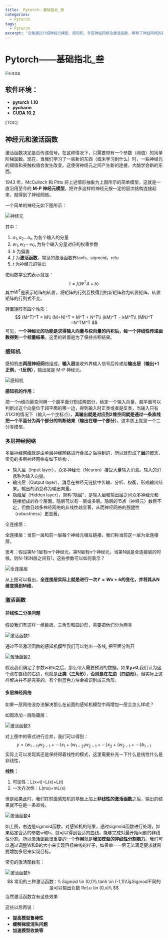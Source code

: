 ```yaml
---
title:  Pytorch--基础指北_叁
categories:
  - Pytorch
tags:
  - Pytorch
excerpt: "文章通过介绍神经元模型、感知机、多层神经网络及激活函数，解释了神经网络的基本结构与非线性分类问题的解决方式，并探讨了激活函数在增强模型非线性能力和提高网络性能中的重要性。"
---
```


# Pytorch——基础指北_叁

<img src="https://s2.loli.net/2023/09/18/zXu5EpoCmKH8FiJ.jpg" alt="标准监督" style="zoom:67%;" />

## 软件环境：

- **pytorch 1.10**
- **pycharm**
- **CUDA 10.2**

<!-- toc -->

[TOC]



## 神经元和激活函数

激活函数决定是否传递信号。在这种情况下，只需要带有一个参数（阈值）的简单阶梯函数。现在，当我们学习了一些新的东西（或未学习到什么）时，一些神经元的阈值和突触权值会发生改变。这使得神经元之间产生新的连接，大脑学会新的东西。

1943 年，McCulloch 和 Pitts 将上述情形抽象为上图所示的简单模型，这就是一直沿用至今的 **M-P 神经元模型**。把许多这样的神经元按一定的层次结构连接起来，就得到了神经网络。

一个简单的神经元如下图所示：

![神经元](https://s2.loli.net/2024/09/29/Pda1OKYh6Lf8rcV.png)

其中：

1. $a_1,a_2\dots a_n$ 为各个输入的分量
2. $w_1,w_2 \cdots w_n$ 为各个输入分量对应的权重参数
3. $b$ 为偏置
4. $f$ 为**激活函数**，常见的激活函数有tanh，sigmoid，relu
5. $t$ 为神经元的输出

使用数学公式表示就是：
$$
t = f(W^TA+b)
$$
其中$W^T$是表示矩阵的转置，将矩阵的行列互换得到的新矩阵称为转置矩阵，转置矩阵的行列式不变。

转置矩阵有四个性质：
$$
(M^T)^T = M\\
(M+N)^T = M^T + N^T\\
(kM)^T = kM^T\\
(MN)^T =N^TM^T
$$
可见，**一个神经元的功能是求得输入向量与权向量的内积后，经一个非线性传递函数得到一个标量结果**。这里的转置是为了保持点积结果。

### 感知机

感知机由**两层神经网**络组成，**输入层**接收外界输入信号后传递给**输出层（输出+1正例，-1反例）**，输出层是 M-P 神经元。

![感知机](https://s2.loli.net/2024/09/29/xVQSYu7MWkFywem.png)

**感知机的作用：**

把一个n维向量空间用一个超平面分割成两部分，给定一个输入向量，超平面可以判断出这个向量位于超平面的哪一边，得到输入时正类或者是反类，当输入只有$X1X2$的情况下（输入一个坐标点），**其输出就是对应到2维空间就是通过一条直线把一个平面分为两个部分的判断结果（输出在哪一个部分）**。这本质上就是一个二分类模型。

### 多层神经网络

多层神经网络就是由单层神经网络进行叠加之后得到的，所以就形成了**层**的概念，常见的多层神经网络有如下结构：

- 输入层（Input layer），众多神经元（Neuron）接受大量输入消息。输入的消息称为输入向量。
- 输出层（Output layer），消息在神经元链接中传输、分析、权衡，形成输出结果。输出的消息称为输出向量。
- 隐藏层（Hidden layer），简称“隐层”，是输入层和输出层之间众多神经元和链接组成的各个层面。隐层可以有一层或多层。隐层的节点（神经元）数目不定，但数目越多神经网络的非线性越显著，从而神经网络的强健性（robustness）更显著。

全连接层：

全连接层：当前一层和前一层每个神经元相互链接，我们称当前这一层为全连接层。

思考：假设第N-1层有m个神经元，第N层有n个神经元，当第N层是全连接层的时候，则N-1和N层之间有1，这些参数可以如何表示？

![全连接层](https://s2.loli.net/2024/09/29/7JPy4DHw9TCIWez.png)

从上图可以看出，**全连接层实际上就是进行一次$Y=Wx+b$的变化，并将其从N维变换到M维**，

### 激活函数

#### 非线性二分类问题

假设我们有这样一组数据，三角形和四边形，需要把他们分为两类

![激活函数1](https://s2.loli.net/2024/09/29/YpzwDkMPVKXSqH4.png)

通过不带激活函数的感知机模型我们可以划出一条线, 把平面分割开

![激活函数2](https://s2.loli.net/2024/09/29/Cg3flkTIQ9MjYXt.png)

假设我们确定了参数w和b之后，那么带入需要预测的数据，如果**y>0**,我们认为这个点在直线的右边，也就是**正类（三角形）**，**否则是在左边（四边形）**。但实际上这样解决并不是完美的，有个别蓝色方块会被识别成三角形。

#### 多层神经网络

如果一层网络没办法解决那么在前面的感知机模型中再增加一层会怎么样呢？

如图添加一层隐藏层：

![激活函数3](https://s2.loli.net/2024/09/29/thSqVGgwQB2CJuk.png)

对上图中的等式进行合并，我们可以得到：
$$
y = (w_{1-11}w_{2-1}+\cdots)x_1+(w_{1-21}w_{2-1}+\cdots)x_2 + (w_{2-1}+\cdots)b_{1-1}
$$
实际上可以发现其还是保持得着线性的模式，这里需要补充一下什么是线性什么是非线性，

**线性：**

1. 可加性：L(x+t)=L(x)+L(t)
2. 一次齐次性：L(mx)=mL(x)

但是如果此时，我们在前面感知机的基础上加上**非线性的激活函数**之后，输出的结果就不在是一条直线。

![激活函数4](https://s2.loli.net/2024/09/29/KS1mIZYQ3q98tru.png)

如上图，右边是sigmoid函数，对感知机的结果，通过sigmoid函数进行处理，如果给定合适的参数w和b，就可以得到合适的曲线，能够完成对最开始问题的非线性分割。所以激活函数很重要的一个**作用**就是**增加模型的非线性分割能力**。我们可以通过调整W和B的大小来实现目标曲线的样子，如果单一一层无法满足要求就需要增加多层来实现目标。

常见的激活函数有：

![激活函数5](https://s2.loli.net/2024/09/29/vOCSckqWXtLzrFB.jpg)
$$
常用的三种激活函数：\\
Sigmod \in (0,1)\\
tanh \in (-1,1)\\与Sigmod不同的是可以输出负数
ReLu \in (0,x)\\
$$
当然激活函数含有这些效果

这些以后再说：

- **提高模型鲁棒性**
- **缓解梯度消失问题**
- **加速模型收敛等**